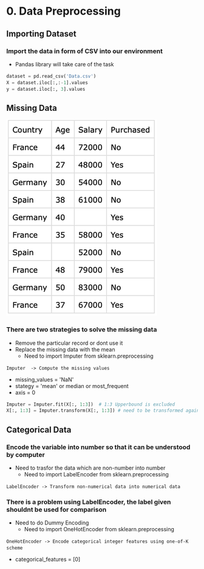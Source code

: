 #  0.	Data Preprocessing

## Importing Dataset

### Import the data in form of CSV into our environment
-	Pandas library will take care of the task

```python
dataset = pd.read_csv('Data.csv')
X = dataset.iloc[:,:-1].values
y = dataset.iloc[:, 3].values
```

## Missing Data

![Missing Data](/0DP/Assets/Missing.png)

### There are two strategies to solve the missing data 
-	Remove the particular record or dont use it
-	Replace the missing data with the mean
	- 	Need to import Imputer from sklearn.preprocessing

`Imputer  -> Compute the missing values`
-	missing_values = 'NaN'
-	stategy = 'mean' or median or most_frequent
-	axis = 0

```python
Imputer = Imputer.fit(X[:, 1:3])  # 1:3 Upperbound is excluded
X[:, 1:3] = Imputer.transform(X[:, 1:3]) # need to be transformed again
```


## Categorical Data 

### Encode the variable into number so that it can be understood by computer
-	Need to trasfor the data which are non-number into number
	-	Need to import LabelEncoder from sklearn.preprocessing

`LabelEncoder -> Transform non-numerical data into numerical data`

### There is a problem using LabelEncoder, the label given shouldnt be used for comparison
-	Need to do Dummy Encoding
	-	Need to import OneHotEncoder from sklearn.preprocessing

`OneHotEncoder -> Encode categorical integer features using one-of-K scheme`
-	categorical_features = [0]